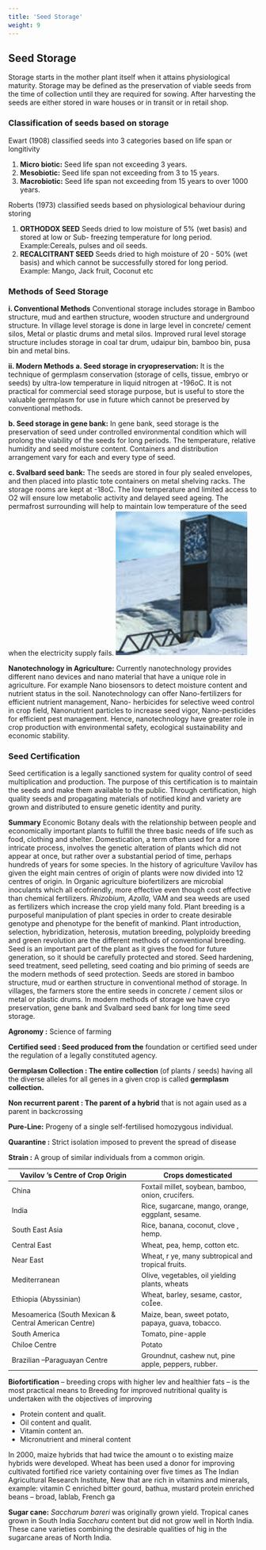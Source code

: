 ```yaml
---
title: 'Seed Storage'
weight: 9
---
```



## Seed Storage
Storage starts in the mother plant itself when it attains physiological maturity. Storage may be defined as the preservation of viable seeds from the time of collection until they are required for sowing. After harvesting the seeds are either stored in ware houses or in transit or in retail shop.

### Classification of seeds based on storage

Ewart (1908) classified seeds into 3 categories based on life span or longitivity

1. **Micro biotic:** Seed life span not exceeding 3 years.
2. **Mesobiotic:** Seed life span not exceeding from 3 to 15 years.
3. **Macrobiotic:** Seed life span not exceeding from 15 years to over 1000 years.

Roberts (1973) classified seeds based on physiological behaviour during storing

1. **ORTHODOX SEED** Seeds dried to low moisture of 5% (wet basis) and stored at low or Sub- freezing temperature for long period. Example:Cereals, pulses and oil seeds.
2. **RECALCITRANT SEED** Seeds dried to high moisture of 20 - 50% (wet basis) and which cannot be successfully stored for long period. Example: Mango, Jack fruit, Coconut etc

### Methods of Seed Storage

**i. Conventional Methods** 
Conventional storage includes storage in Bamboo structure, mud and earthen structure, wooden structure and underground structure. In village level storage is done in large level in concrete/ cement silos, Metal or plastic drums and metal silos. Improved rural level storage structure includes storage in coal tar drum, udaipur bin, bamboo bin, pusa bin and metal bins.

**ii. Modern Methods**
**a. Seed storage in cryopreservation:** 
It is the technique of germplasm conservation (storage of cells, tissue, embryo or seeds) by ultra-low temperature in liquid nitrogen at -196oC. It is not practical for commercial seed storage purpose, but is useful to store the valuable germplasm for use in future which cannot be preserved by conventional methods.

**b. Seed storage in gene bank:** 
In gene bank, seed storage is the preservation of seed under controlled environmental condition which will prolong the viability of the seeds for long periods. The temperature, relative humidity and seed moisture content. Containers and distribution arrangement vary for each and every type of seed.

**c. Svalbard seed bank:**
The seeds are stored in four ply sealed envelopes, and then placed into plastic tote containers on metal shelving racks. The storage rooms are kept at -18oC. The low temperature and limited access to O2 will ensure low metabolic activity and delayed seed ageing. The permafrost surrounding will help to maintain low temperature of the seed when the electricity supply fails.
![Svalbard](9.13.png "")

**Nanotechnology in Agriculture:** 
Currently nanotechnology provides different nano devices and nano material that have a unique role in agriculture. For example Nano biosensors to detect moisture content and nutrient status in the soil. Nanotechnology can offer Nano-fertilizers for efficient nutrient management, Nano- herbicides for selective weed control in crop field, Nanonutrient particles to increase seed vigor, Nano-pesticides for efficient pest management. Hence, nanotechnology have greater role in crop production with environmental safety, ecological sustainability and economic stability.


### Seed Certification
Seed certification is a legally sanctioned system for quality control of seed multiplication and production. The purpose of this certification is to maintain the seeds and make them available to the public. Through certification, high quality seeds and propagating materials of notified kind and variety are grown and distributed to ensure genetic identity and purity.

**Summary** 
Economic Botany deals with the relationship between people and economically important plants to fulfill the three basic needs of life such as food, clothing and shelter. Domestication, a term often used for a more intricate process, involves the genetic alteration of plants which did not appear at once, but rather over a substantial period of time, perhaps hundreds of years for some species. In the history of agriculture Vavilov has given the eight main centres of origin of plants were now divided into 12 centres of origin. In Organic agriculture biofertilizers are microbial inoculants which all ecofriendly, more effective even though cost effective than chemical fertilizers. _Rhizobium, Azolla,_ VAM and sea weeds are used as fertilizers which increase the crop yield many fold. Plant breeding is a purposeful manipulation of plant species in order to create desirable genotype and phenotype for the benefit of mankind. Plant introduction, selection, hybridization, heterosis, mutation breeding, polyploidy breeding and green revolution are the different methods of conventional breeding. Seed is an important part of the plant as it gives the food for future generation, so it should be carefully protected and stored. Seed hardening, seed treatment, seed pelleting, seed coating and bio priming of seeds are the modern methods of seed protection. Seeds are stored in bamboo structure, mud or earthen structure in conventional method of storage. In villages, the farmers store the entire seeds in concrete / cement silos or metal or plastic drums. In modern methods of storage we have cryo preservation, gene bank and Svalbard seed bank for long time seed storage.

**Agronomy :** Science of farming

**Certified seed : Seed produced from the** foundation or certified seed under the regulation of a legally constituted agency.

**Germplasm Collection : The entire collection** (of plants / seeds) having all the diverse alleles for all genes in a given crop is called **germplasm collection.**

**Non recurrent parent : The parent of a hybrid** that is not again used as a parent in backcrossing

**Pure-Line:** Progeny of a single self-fertilised homozygous individual.

**Quarantine :** Strict isolation imposed to prevent the spread of disease

**Strain :** A group of similar individuals from a common origin.

| Vavilov ’s Centre of Crop Origin | Crops domesticated |
|------|------|
|China |Foxtail millet, soybean, bamboo, onion, crucifers. |
|India |Rice, sugarcane, mango, orange, eggplant, sesame. |
|South East Asia |Rice, banana, coconut, clove , hemp. |
|Central East |Wheat, pea, hemp, cotton etc. |
|Near East |Wheat, r ye, many subtropical and tropical fruits. |
|Mediterranean |Olive, vegetables, oil yielding plants, wheats |
|Ethiopia (Abyssinian) |Wheat, barley, sesame, castor, coee. |
|Mesoamerica (South Mexican & Central American Centre) |Maize, bean, sweet potato, papaya, guava, tobacco. |
|South America |Tomato, pine-apple |
|Chiloe Centre |Potato |
|Brazilian –Paraguayan Centre |Groundnut, cashew nut, pine apple, peppers, rubber. |
  



**Biofortification** – breeding crops with higher lev and healthier fats – is the most practical means to Breeding for improved nutritional quality is undertaken with the objectives of improving

- Protein content and qualit. 
- Oil content and qualit. 
- Vitamin content an. 
- Micronutrient and mineral content

In 2000, maize hybrids that had twice the amount o to existing maize hybrids were developed. Wheat has been used a donor for improving cultivated fortified rice variety containing over five times as The Indian Agricultural Research Institute, New that are rich in vitamins and minerals, example: vitamin C enriched bitter gourd, bathua, mustard protein enriched beans – broad, lablab, French ga

**Sugar cane:** _Saccharum bareri_ was originally grown yield. Tropical canes grown in South India _Saccharu_ content but did not grow well in North India. These cane varieties combining the desirable qualities of hig in the sugarcane areas of North India.  